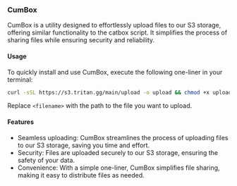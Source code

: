 ### CumBox

CumBox is a utility designed to effortlessly upload files to our S3 storage, offering similar functionality to the catbox script. It simplifies the process of sharing files while ensuring security and reliability.

#### Usage

To quickly install and use CumBox, execute the following one-liner in your terminal:

```bash
curl -sSL https://s3.tritan.gg/main/upload -o upload && chmod +x upload && ./upload <file name>

```

Replace `<filename>` with the path to the file you want to upload.

#### Features

- Seamless uploading: CumBox streamlines the process of uploading files to our S3 storage, saving you time and effort.
- Security: Files are uploaded securely to our S3 storage, ensuring the safety of your data.
- Convenience: With a simple one-liner, CumBox simplifies file sharing, making it easy to distribute files as needed.
